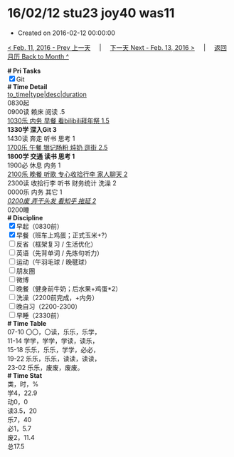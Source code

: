 # 16/02/12 stu23 joy40 was11

- Created on 2016-02-12 00:00:00

[< Feb. 11, 2016 - Prev 上一天](/lifelogs/2016/02/d11.md) &nbsp; &nbsp; | &nbsp; &nbsp; [下一天 Next - Feb. 13, 2016 >](/lifelogs/2016/02/d13.md) &nbsp; &nbsp; |  &nbsp; &nbsp; [返回月历 Back to Month ^](/lifelogs/2016/02/index.md)
<br/><div><b># Pri Tasks</b></div><div><input checked="true" type="checkbox"/>Git</div><div><b># Time Detail</b></div><div><u>to_time|type|desc|duration</u></div><div>0830起</div><div>0900读 赖床 阅读 .5</div><div><u>1030乐 内务 早餐 看bilibili拜年祭 1.5</u></div><div><b>1330学 深入Git 3</b></div><div>1430读 奔走 听书 思考 1</div><div><u>1700乐 午餐 银记肠粉 炖奶 逛街 2.5</u></div><div><b>1800学 交通 读书 思考 1</b></div><div>1900必 休息 内务 1</div><div><u>2100乐 晚餐 听歌 专心收拾行李 家人聊天 2</u></div><div>2300读 收拾行李 听书 财务统计 洗澡 2</div><div>0000乐 内务 其它 1</div><div><u><i>0200废 弄干头发 看知乎 拖延 2</i></u></div><div>0200睡</div><div><b># Discipline</b></div><div><input checked="true" type="checkbox"/>早起（0830前）</div><div><input checked="true" type="checkbox"/>早餐（班车上鸡蛋；正式玉米+?）</div><div><input type="checkbox"/>反省（框架复习 / 生活优化）</div><div><input type="checkbox"/>英语（先背单词 / 先炼句听力）</div><div><input type="checkbox"/>运动（午羽毛球 / 晚毽球）</div><div><input type="checkbox"/>朋友圈</div><div><input type="checkbox"/>微博</div><div><input type="checkbox"/>晚餐（健身前牛奶；后水果+鸡蛋*2）</div><div><input type="checkbox"/>洗澡（2200前完成，+内务）</div><div><input type="checkbox"/>晚自习（2200-2300）</div><div><input type="checkbox"/>早睡（2330前）</div><div><b># Time Table</b></div><div>07-10 〇〇，〇读，乐乐，乐学，</div><div>11-14 学学，学学，学读，读乐，</div><div>15-18 乐乐，乐乐，学学，必必，</div><div>19-22 乐乐，乐乐，读读，读读，</div><div>23-02 乐乐，废废，废废。</div><div><b># Time Stat</b></div><div>类，时，%</div><div>学4，22.9</div><div>动0，0</div><div>读3.5，20</div><div>乐7，40</div><div>必1，5.7</div><div>废2，11.4</div><div>总17.5</div>
